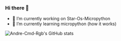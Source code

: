 ### Hi there 👋


- 🔭 I’m currently working on Star-Os-Micropython
- 🌱 I’m currently learning micropython (how it works)

![Andre-Cmd-Rgb's GitHub stats](https://github-readme-stats.vercel.app/api?username=Andre-Cmd-Rgb&show_icons=true&theme=tokyonight)